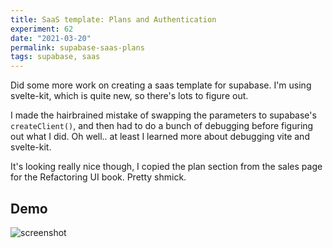 ```yaml
---
title: SaaS template: Plans and Authentication
experiment: 62
date: "2021-03-20"
permalink: supabase-saas-plans
tags: supabase, saas
---
```


Did some more work on creating a saas template for supabase. I'm using svelte-kit, which is quite new, so there's lots to figure out.

I made the hairbrained mistake of swapping the parameters to supabase's `createClient()`, and then had to do a bunch of debugging before figuring out what I did. Oh well.. at least I learned more about debugging vite and svelte-kit.

It's looking really nice though, I copied the plan section from the sales page for the Refactoring UI book. Pretty shmick.

## Demo

<img alt="screenshot" src="https://res.cloudinary.com/dzwnkx0mk/image/upload/v1616228690/1000experiments.dev/Screenshot_from_2021-03-20_04-23-48_pefmil.png"/>
